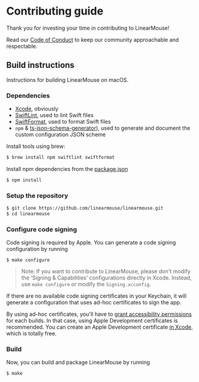 # Contributing guide

Thank you for investing your time in contributing to LinearMouse!

Read our [Code of Conduct](CODE_OF_CONDUCT.md) to keep our community approachable and respectable.

## Build instructions

Instructions for building LinearMouse on macOS.

### Dependencies

- [Xcode](https://apps.apple.com/app/xcode/id497799835), obviously
- [SwiftLint](https://github.com/realm/SwiftLint), used to lint Swift files
- [SwiftFormat](https://github.com/nicklockwood/SwiftFormat), used to format Swift files
- `npm` & [ts-json-schema-generator](https://www.npmjs.com/package/ts-json-schema-generator)), used to generate and document the custom configuration JSON scheme

Install tools using brew:

```bash
$ brew install npm swiftlint swiftformat
```

Install npm dependencies from the [package.json](./package.json)

```bash
$ npm install
```

### Setup the repository

```sh
$ git clone https://github.com/linearmouse/linearmouse.git
$ cd linearmouse
```

### Configure code signing

Code signing is required by Apple. You can generate a code signing configuration by running

```
$ make configure
```

> Note: If you want to contribute to LinearMouse, please don't modify the ‘Signing & Capabilities’ configurations directly in Xcode. Instead, use `make configure` or modify the `Signing.xcconfig`.

If there are no available code signing certificates in your Keychain, it will generate a configuration that uses ad-hoc certificates to sign the app.

By using ad-hoc certificates, you'll have to [grant accessibility permissions](https://github.com/linearmouse/linearmouse#accessibility-permission) for each builds.
In that case, using Apple Development certificates is recommended.
You can create an Apple Development certificate [in Xcode](https://help.apple.com/xcode/mac/current/#/dev154b28f09), which is totally free.

### Build

Now, you can build and package LinearMouse by running

```sh
$ make
```
